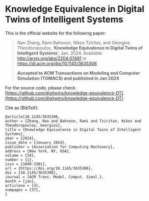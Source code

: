 # Knowledge Equivalence in Digital Twins of Intelligent Systems

This is the official website for the following paper:

> Nan Zhang, Rami Bahsoon, Nikos Tziritas, and Georgios Theodoropoulos, ‘**Knowledge Equivalence in Digital Twins of Intelligent Systems**’, Jan. 2024. Available: http://arxiv.org/abs/2204.07481 or https://dl.acm.org/doi/10.1145/3635306
> 
> **Accepted to ACM Transactions on Modeling and Computer Simulation (TOMACS) and published in Jan 2024**

For the source code, please check: [https://github.com/digitwins/knowledge-equivalence-DT](https://github.com/digitwins/knowledge-equivalence-DT)

Cite as (BibTeX):

```
@article{10.1145/3635306,
author = {Zhang, Nan and Bahsoon, Rami and Tziritas, Nikos and Theodoropoulos, Georgios},
title = {Knowledge Equivalence in Digital Twins of Intelligent Systems},
year = {2024},
issue_date = {January 2024},
publisher = {Association for Computing Machinery},
address = {New York, NY, USA},
volume = {34},
number = {1},
issn = {1049-3301},
url = {https://doi.org/10.1145/3635306},
doi = {10.1145/3635306},
journal = {ACM Trans. Model. Comput. Simul.},
month = {jan},
articleno = {3},
numpages = {37},
}
```
